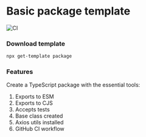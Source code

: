 # Basic package template
![CI](https://github.com/get-template/package-template/actions/workflows/ci.yml/badge.svg)

### Download template
```sh
npx get-template package
````

### Features
Create a TypeScript package with the essential tools:

1. Exports to ESM
2. Exports to CJS
3. Accepts tests
4. Base class created
5. Axios utils installed
6. GitHub CI workflow
